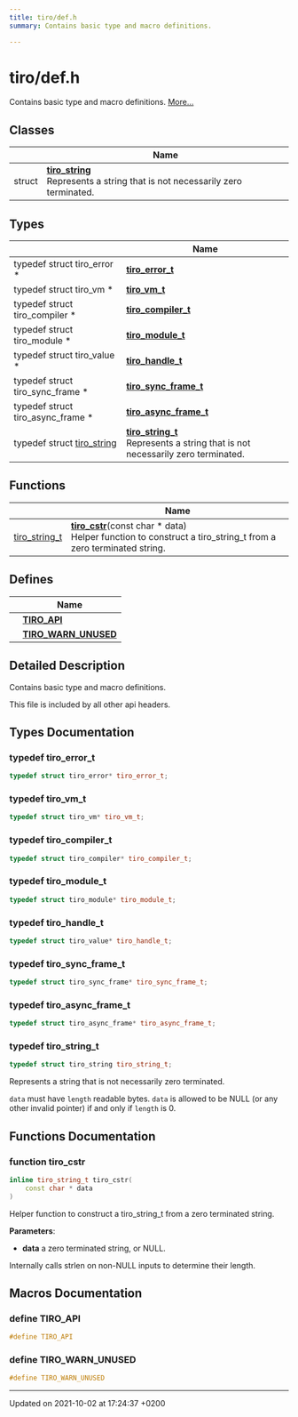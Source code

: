```yaml
---
title: tiro/def.h
summary: Contains basic type and macro definitions. 

---
```


# tiro/def.h

Contains basic type and macro definitions.  [More...](#detailed-description)

## Classes

|                | Name           |
| -------------- | -------------- |
| struct | **[tiro_string](/docs/api/classes/structtiro__string)** <br>Represents a string that is not necessarily zero terminated.  |

## Types

|                | Name           |
| -------------- | -------------- |
| typedef struct tiro&#95;error &#42; | **[tiro_error_t](/docs/api/files/def_8h#typedef-tiro-error-t)**  |
| typedef struct tiro&#95;vm &#42; | **[tiro_vm_t](/docs/api/files/def_8h#typedef-tiro-vm-t)**  |
| typedef struct tiro&#95;compiler &#42; | **[tiro_compiler_t](/docs/api/files/def_8h#typedef-tiro-compiler-t)**  |
| typedef struct tiro&#95;module &#42; | **[tiro_module_t](/docs/api/files/def_8h#typedef-tiro-module-t)**  |
| typedef struct tiro&#95;value &#42; | **[tiro_handle_t](/docs/api/files/def_8h#typedef-tiro-handle-t)**  |
| typedef struct tiro&#95;sync&#95;frame &#42; | **[tiro_sync_frame_t](/docs/api/files/def_8h#typedef-tiro-sync-frame-t)**  |
| typedef struct tiro&#95;async&#95;frame &#42; | **[tiro_async_frame_t](/docs/api/files/def_8h#typedef-tiro-async-frame-t)**  |
| typedef struct [tiro&#95;string](/docs/api/classes/structtiro&#95;&#95;string) | **[tiro_string_t](/docs/api/files/def_8h#typedef-tiro-string-t)** <br>Represents a string that is not necessarily zero terminated.  |

## Functions

|                | Name           |
| -------------- | -------------- |
| [tiro_string_t](/docs/api/files/def_8h#typedef-tiro-string-t) | **[tiro_cstr](/docs/api/files/def_8h#function-tiro-cstr)**(const char &#42; data)<br>Helper function to construct a tiro_string_t from a zero terminated string.  |

## Defines

|                | Name           |
| -------------- | -------------- |
|  | **[TIRO_API](/docs/api/files/def_8h#define-tiro-api)**  |
|  | **[TIRO_WARN_UNUSED](/docs/api/files/def_8h#define-tiro-warn-unused)**  |

## Detailed Description

Contains basic type and macro definitions. 

This file is included by all other api headers. 

## Types Documentation

### typedef tiro_error_t

```cpp
typedef struct tiro_error* tiro_error_t;
```


### typedef tiro_vm_t

```cpp
typedef struct tiro_vm* tiro_vm_t;
```


### typedef tiro_compiler_t

```cpp
typedef struct tiro_compiler* tiro_compiler_t;
```


### typedef tiro_module_t

```cpp
typedef struct tiro_module* tiro_module_t;
```


### typedef tiro_handle_t

```cpp
typedef struct tiro_value* tiro_handle_t;
```


### typedef tiro_sync_frame_t

```cpp
typedef struct tiro_sync_frame* tiro_sync_frame_t;
```


### typedef tiro_async_frame_t

```cpp
typedef struct tiro_async_frame* tiro_async_frame_t;
```


### typedef tiro_string_t

```cpp
typedef struct tiro_string tiro_string_t;
```

Represents a string that is not necessarily zero terminated. 

`data` must have `length` readable bytes. `data` is allowed to be NULL (or any other invalid pointer) if and only if `length` is 0. 



## Functions Documentation

### function tiro_cstr

```cpp
inline tiro_string_t tiro_cstr(
    const char * data
)
```

Helper function to construct a tiro_string_t from a zero terminated string. 

**Parameters**: 

  * **data** a zero terminated string, or NULL. 


Internally calls strlen on non-NULL inputs to determine their length.




## Macros Documentation

### define TIRO_API

```cpp
#define TIRO_API 
```


### define TIRO_WARN_UNUSED

```cpp
#define TIRO_WARN_UNUSED 
```




-------------------------------

Updated on 2021-10-02 at 17:24:37 +0200
